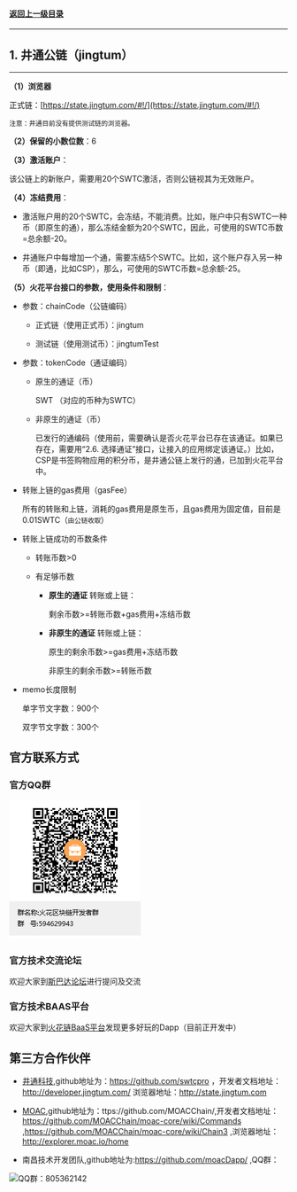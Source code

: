 #### <a href="./chapter10.md#top">返回上一级目录</a>      
---
## 1. 井通公链（jingtum）
---


**（1）浏览器**

正式链：[https://state.jingtum.com/#!/](https://state.jingtum.com/#!/)

`注意：井通目前没有提供测试链的浏览器。`

**（2）保留的小数位数**：6

**（3）激活账户**：

 该公链上的新账户，需要用20个SWTC激活，否则公链视其为无效账户。

**（4）冻结费用**：

* 激活账户用的20个SWTC，会冻结，不能消费。比如，账户中只有SWTC一种币（即原生的通），那么冻结金额为20个SWTC，因此，可使用的SWTC币数=总余额-20。

* 井通账户中每增加一个通，需要冻结5个SWTC。比如，这个账户存入另一种币（即通，比如CSP），那么，可使用的SWTC币数=总余额-25。

**（5）火花平台接口的参数，使用条件和限制**：

* 参数：chainCode（公链编码）

	* 正式链（使用正式币）：jingtum

	* 测试链（使用测试币）：jingtumTest

* 参数：tokenCode（通证编码）

	* 原生的通证（币）

	  	SWT （对应的币种为SWTC）

	* 非原生的通证（币）
	
      	已发行的通编码（使用前，需要确认是否火花平台已存在该通证。如果已存在，需要用“2.6. 选择通证”接口，让接入的应用绑定该通证。）比如，CSP是书签购物应用的积分币，是井通公链上发行的通，已加到火花平台中。

* 转账上链的gas费用（gasFee）

	所有的转账和上链，消耗的gas费用是原生币，且gas费用为固定值，目前是0.01SWTC（`由公链收取`）

* 转账上链成功的币数条件

	* 转账币数>0

	* 有足够币数
		* **原生的通证** 转账或上链：

			剩余币数>=转账币数+gas费用+冻结币数

		* **非原生的通证** 转账或上链：

			原生的剩余币数>=gas费用+冻结币数

			非原生的剩余币数>=转账币数

* memo长度限制

	单字节文字数：900个

	双字节文字数：300个






## 官方联系方式

### 官方QQ群

![QQ群：594629943](../sp.png)

### 官方技术交流论坛
  欢迎大家到<a href="http://sparkda.com/">斯巴达论坛</a>进行提问及交流 

### 官方技术BAAS平台
  欢迎大家到<a href="http://baas.sparkchain.cn/">火花链BaaS平台</a>发现更多好玩的Dapp（目前正开发中）


## 第三方合作伙伴

 - <a href="https://www.jingtum.com/">井通科技</a>,github地址为：https://github.com/swtcpro ，开发者文档地址：http://developer.jingtum.com/  浏览器地址：http://state.jingtum.com

 - <a href="http://www.moac.io/">MOAC</a>,github地址为：ttps://github.com/MOACChain/,开发者文档地址：https://github.com/MOACChain/moac-core/wiki/Commands ,https://github.com/MOACChain/moac-core/wiki/Chain3 ,浏览器地址：http://explorer.moac.io/home

 - 南昌技术开发团队,github地址为:https://github.com/moacDapp/ ,QQ群：

 ![QQ群：805362142](../nc.png)

